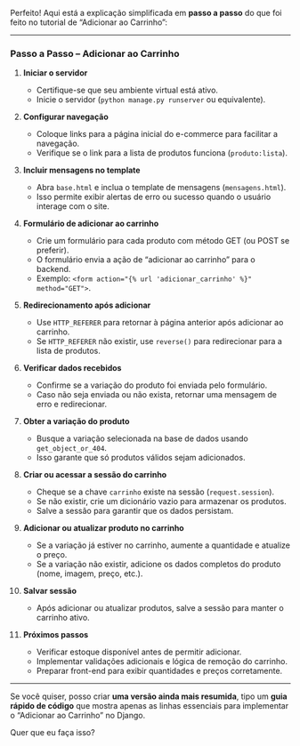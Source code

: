 Perfeito! Aqui está a explicação simplificada em **passo a passo** do que foi feito no tutorial de “Adicionar ao Carrinho”:

---

### **Passo a Passo – Adicionar ao Carrinho**

1. **Iniciar o servidor**

   * Certifique-se que seu ambiente virtual está ativo.
   * Inicie o servidor (`python manage.py runserver` ou equivalente).

2. **Configurar navegação**

   * Coloque links para a página inicial do e-commerce para facilitar a navegação.
   * Verifique se o link para a lista de produtos funciona (`produto:lista`).

3. **Incluir mensagens no template**

   * Abra `base.html` e inclua o template de mensagens (`mensagens.html`).
   * Isso permite exibir alertas de erro ou sucesso quando o usuário interage com o site.

4. **Formulário de adicionar ao carrinho**

   * Crie um formulário para cada produto com método GET (ou POST se preferir).
   * O formulário envia a ação de “adicionar ao carrinho” para o backend.
   * Exemplo: `<form action="{% url 'adicionar_carrinho' %}" method="GET">`.

5. **Redirecionamento após adicionar**

   * Use `HTTP_REFERER` para retornar à página anterior após adicionar ao carrinho.
   * Se `HTTP_REFERER` não existir, use `reverse()` para redirecionar para a lista de produtos.

6. **Verificar dados recebidos**

   * Confirme se a variação do produto foi enviada pelo formulário.
   * Caso não seja enviada ou não exista, retornar uma mensagem de erro e redirecionar.

7. **Obter a variação do produto**

   * Busque a variação selecionada na base de dados usando `get_object_or_404`.
   * Isso garante que só produtos válidos sejam adicionados.

8. **Criar ou acessar a sessão do carrinho**

   * Cheque se a chave `carrinho` existe na sessão (`request.session`).
   * Se não existir, crie um dicionário vazio para armazenar os produtos.
   * Salve a sessão para garantir que os dados persistam.

9. **Adicionar ou atualizar produto no carrinho**

   * Se a variação já estiver no carrinho, aumente a quantidade e atualize o preço.
   * Se a variação não existir, adicione os dados completos do produto (nome, imagem, preço, etc.).

10. **Salvar sessão**

    * Após adicionar ou atualizar produtos, salve a sessão para manter o carrinho ativo.

11. **Próximos passos**

    * Verificar estoque disponível antes de permitir adicionar.
    * Implementar validações adicionais e lógica de remoção do carrinho.
    * Preparar front-end para exibir quantidades e preços corretamente.

---

Se você quiser, posso criar **uma versão ainda mais resumida**, tipo um **guia rápido de código** que mostra apenas as linhas essenciais para implementar o “Adicionar ao Carrinho” no Django.

Quer que eu faça isso?
